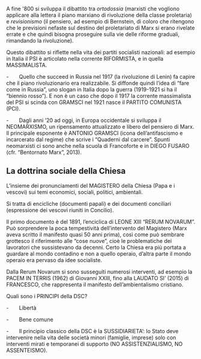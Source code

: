 A fine '800 si sviluppa il dibattito tra *ortodossia* (marxisti che vogliono applicare alla lettera il piano marxiano di rivoluzione della classe proletaria) e *revisionismo* (il pensiero, ad esempio di Bernstein, di coloro che ritengono che le previsioni nefaste sul destino del proletariato di Marx si erano rivelate errate e che quindi bisogna proseguire sulla vie delle riforme graduali, rimandando la rivoluzione).

Questo dibattito si riflette nella vita dei partiti socialisti nazionali: ad esempio in Italia il PSI è articolato nella corrente RIFORMISTA, e in quella MASSIMALISTA.

-       Quello che succeed in Russia nel 1917 (la rivoluzione di Lenin) fa capire che il piano rivoluzionario era realizzabile. Si diffonde quindi l’idea di “fare come in Russia”, uno slogan in Italia dopo la guerra (1919-1921 si ha il “biennio rosso”). E non è un caso che dopo il 1917 la corrente massimalista del PSI si scinda con GRAMSCI nel 1921 nasce il PARTITO COMUNISTA (PCI).

-       Dagli anni ’20 ad oggi, in Europa occidentale si sviluppa il NEOMARXISMO, un ripensamento attualizzato e libero del pensiero di Marx. Il principale esponente è ANTONIO GRAMSCI (icona dell’antifascismo e incarcerato dal regime) che scrive i “Quaderni dal carcere”. Spunti neomarxisti ci sono anche nella scuola di Francoforte e in DIEGO FUSARO (cfr. “Bentornato Marx”, 2013).


## La dottrina sociale della Chiesa

L’insieme dei pronunciamenti del MAGISTERO della Chiesa (Papa e i vescovi) sui temi economici, sociali, politici, ambientali.

Si tratta di encicliche (documenti papali) e dei documenti conciliari (espressione dei vescovi riuniti in Concilio).

Il primo documento è del 1891, l’enciclica di LEONE XIII “RERUM NOVARUM”. Può sorprendere la poca tempestività dell’intervento del Magistero (Marx aveva scritto il manifesto quasi 50 anni prima), così come può sembrare grottesco il riferimento alle “cose nuove”, cioè le problematiche dei lavoratori che sussistevano da decenni. Certo la Chiesa era più portata a guardare al mondo contadino e non a quello operaio, d’altra parte il mondo operaio era pervaso da idee socialiste.

Dalla Rerum Novarum si sono susseguiti numerosi interventi, ad esempio la PACEM IN TERRIS (1962) di Giovanni XXIII, fino alla LAUDATO SI’ (2015) di FRANCESCO, che rappresenta il manifesto dell’ambientalismo cristiano.

Quali sono i PRINCIPI della DSC?

-       Libertà

-       Bene comune

-       Il principio classico della DSC è la SUSSIDIARIETA’: lo Stato deve intervenire nella vita delle società minori (famiglie, imprese) solo con interventi mirati e temporanei di supporto (NO ASSISTENZIALISMO, NO ASSENTEISMO).




